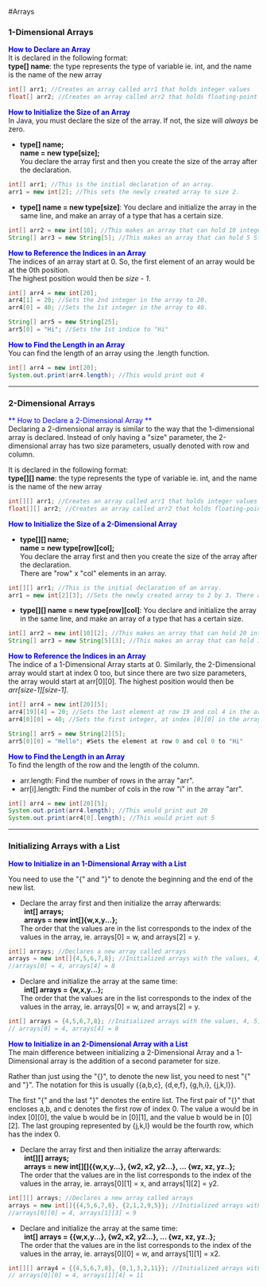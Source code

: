 #Arrays
### 1-Dimensional Arrays

<span style="color:blue">**How to Declare an Array**</span>    
It is declared in the following format:  
**type[] name**: the type represents the type of variable ie. int, and the name is the name of the new array

```java
int[] arr1; //Creates an array called arr1 that holds integer values
float[] arr2; //Creates an array called arr2 that holds floating-point values
```

<span style="color:blue">**How to Initialize the Size of an Array** </span>   
In Java, you must declare the size of the array. If not, the size will _always_ be zero.

* **type[] name;**  
  **name = new type[size];**  
  You declare the array first and then you create the size of the array after the declaration.

```java
int[] arr1; //This is the initial declaration of an array.
arr1 = new int[2]; //This sets the newly created array to size 2.
```

* **type[] name = new type[size]**: You declare and initialize the array in the same line, and make an array of a type that has a certain size.

```java
int[] arr2 = new int[10]; //This makes an array that can hold 10 integers.
String[] arr3 = new String[5]; //This makes an array that can hold 5 Strings.
```

<span style="color:blue">**How to Reference the Indices in an Array**  </span>  
The indices of an array start at 0. So, the first element of an array would be at the 0th position.  
The highest position would then be _size - 1_.
```java
int[] arr4 = new int[20];
arr4[1] = 20; //Sets the 2nd integer in the array to 20.
arr4[0] = 40; //Sets the 1st integer in the array to 40.

String[] arr5 = new String[25];
arr5[0] = "Hi"; //Sets the 1st indice to "Hi"
```

<span style="color:blue">**How to Find the Length in an Array**  </span>  
You can find the length of an array using the .length function.  
```java
int[] arr4 = new int[20];
System.out.print(arr4.length); //This would print out 4
```
---
### 2-Dimensional Arrays  
<span style="color:blue">** How to Declare a 2-Dimensional Array ** </span>  
Declaring a 2-dimensional array is similar to the way that the 1-dimensional array is declared. Instead of only having a "size" parameter, the 2-dimensional array has two size parameters, usually denoted with row and column.  

It is declared in the following format:  
**type[][] name**: the type represents the type of variable ie. int, and the name is the name of the new array
```java
int[][] arr1; //Creates an array called arr1 that holds integer values
float[][] arr2; //Creates an array called arr2 that holds floating-point values
```

<span style="color:blue">**How to Initialize the Size of a 2-Dimensional Array** </span>  

* **type[][] name;**  
  **name = new type[row][col];**  
  You declare the array first and then you create the size of the array after the declaration.  
  There are "row" x "col" elements in an array. 

```java
int[][] arr1; //This is the initial declaration of an array.
arr1 = new int[2][3]; //Sets the newly created array to 2 by 3. There are 6 elements in the array.
```

* **type[][] name = new type[row][col]**: You declare and initialize the array in the same line, and make an array of a type that has a certain size.

```java
int[] arr2 = new int[10][2]; //This makes an array that can hold 20 integers.
String[] arr3 = new String[5][3]; //This makes an array that can hold 15 Strings.
```

<span style="color:blue">**How to Reference the Indices in an Array**  </span>  
The indice of a 1-Dimensional Array starts at 0. Similarly, the 2-Dimensional array would start at index 0 too, but since there are two size parameters, the array would start at arr[0][0]. 
The highest position would then be _arr[size-1][size-1]_.
```java
int[] arr4 = new int[20][5];
arr4[19][4] = 20; //Sets the last element at row 19 and col 4 in the array to 20.
arr4[0][0] = 40; //Sets the first integer, at index [0][0] in the array to 40. 

String[] arr5 = new String[2][5];
arr5[0][0] = "Hello"; #Sets the element at row 0 and col 0 to "Hi"
```

<span style="color:blue">**How to Find the Length in an Array**  </span>  
To find the length of the row and the length of the column. 

* arr.length: Find the number of rows in the array "arr".
* arr[i].length: Find the number of cols in the row "i" in the array "arr".

```java
int[] arr4 = new int[20][5];
System.out.print(arr4.length); //This would print out 20
System.out.print(arr4[0].length); //This would print out 5
```
---	
### Initializing Arrays with a List
<span style="color:blue">**How to Initialize in an 1-Dimensional Array with a List**  </span>  

You need to use the "{" and "}" to denote the beginning and the end of the new list. 

* Declare the array first and then initialize the array afterwards:  
&nbsp;&nbsp;**int[] arrays;**  
&nbsp;&nbsp;**arrays = new int[]{w,x,y...};**  
The order that the values are in the list corresponds to the index of the values in the array, ie. arrays[0] = w, and arrays[2] = y.

```java
int[] arrays; //Declares a new array called arrays
arrays = new int[]{4,5,6,7,8}; //Initialized arrays with the values, 4, 5, 6, 7, and 8. 
//arrays[0] = 4, arrays[4] = 8
```

* Declare and initialize the array at the same time:  
&nbsp;&nbsp;**int[] arrays = {w,x,y...};**   
The order that the values are in the list corresponds to the index of the values in the array, ie. arrays[0] = w, and arrays[2] = y.

```java
int[] arrays = {4,5,6,7,8}; //Initialized arrays with the values, 4, 5, 6, 7, and 8. 
// arrays[0] = 4, arrays[4] = 8
```

<span style="color:blue">**How to Initialize in an 2-Dimensional Array with a List**  </span>  
The main difference between initializing a 2-Dimensional Array and a 1-Dimensional array is the addition of a second parameter for size.  

Rather than just using the "{}", to denote the new list, you need to nest "{" and "}". The notation for this is usually {{a,b,c}, {d,e,f}, {g,h,i}, {j,k,l}}.  

The first "{" and the last "}" denotes the entire list. The first pair of "{}" that encloses a,b, and c denotes the first row of index 0. The value a would be in index [0][0], the value b would be in [0][1], and the value b would be in [0][2]. The last grouping represented by {j,k,l} would be the fourth row, which has the index 0. 


* Declare the array first and then initialize the array afterwards:  
&nbsp;&nbsp;**int[][] arrays;**  
&nbsp;&nbsp;**arrays = new int[][]{{w,x,y...}, {w2, x2, y2...}, ... {wz, xz, yz..};**  
The order that the values are in the list corresponds to the index of the values in the array, ie. arrays[0][1] = x, and arrays[1][2] = y2.

```java
int[][] arrays; //Declares a new array called arrays
arrays = new int[]{{4,5,6,7,8}, {2,1,2,9,5}}; //Initialized arrays with the values from the list.
//arrays[0][0] = 4, arrays[1][3] = 9
```

* Declare and initialize the array at the same time:  
&nbsp;&nbsp;**int[] arrays = {{w,x,y...}, {w2, x2, y2...}, ... {wz, xz, yz..};**   
The order that the values are in the list corresponds to the index of the values in the array, ie. arrays[0][0] = w, and arrays[1][1] = x2.

```java
int[][] array4 = {{4,5,6,7,8}, {0,1,3,2,11}}; //Initialized arrays with the list values. 
// arrays[0][0] = 4, arrays[1][4] = 11
```